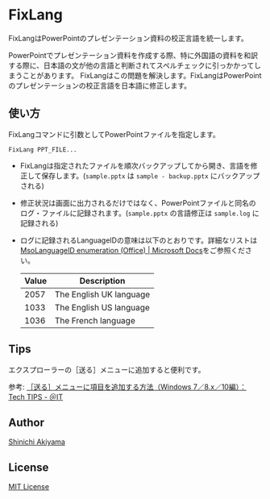 FixLang
=======

FixLangはPowerPointのプレゼンテーション資料の校正言語を統一します。

PowerPointでプレゼンテーション資料を作成する際、特に外国語の資料を和訳する際に、日本語の文が他の言語と判断されてスペルチェックに引っかかってしまうことがあります。
FixLangはこの問題を解決します。FixLangはPowerPointのプレゼンテーションの校正言語を日本語に修正します。

使い方
------

FixLangコマンドに引数としてPowerPointファイルを指定します。

```console
FixLang PPT_FILE...
```

* FixLangは指定されたファイルを順次バックアップしてから開き、言語を修正して保存します。(`sample.pptx` は `sample - backup.pptx` にバックアップされる)
* 修正状況は画面に出力されるだけではなく、PowerPointファイルと同名のログ・ファイルに記録されます。(`sample.pptx` の言語修正は `sample.log` に記録される)
* ログに記録されるLanguageIDの意味は以下のとおりです。詳細なリストは[MsoLanguageID enumeration (Office) | Microsoft Docs](https://docs.microsoft.com/en-us/office/vba/api/office.msolanguageid)をご参照ください。

  Value | Description
  ------|-------------------------
  2057  | The English UK language
  1033  | The English US language
  1036  | The French language

Tips
----

エクスプローラーの［送る］メニューに追加すると便利です。

参考: [［送る］メニューに項目を追加する方法（Windows 7／8.x／10編）：Tech TIPS - ＠IT](https://www.atmarkit.co.jp/ait/articles/1109/30/news131.html)

Author
------

[Shinichi Akiyama](https://github.com/shakiyam)

License
-------

[MIT License](https://opensource.org/licenses/MIT)

